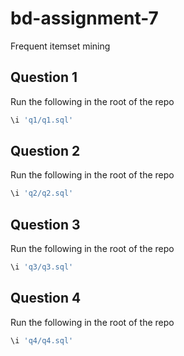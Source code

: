 # bd-assignment-7
Frequent itemset mining 

## Question 1
Run the following in the root of the repo
```bash
\i 'q1/q1.sql'
```

## Question 2
Run the following in the root of the repo
```bash
\i 'q2/q2.sql'
```

## Question 3
Run the following in the root of the repo
```bash
\i 'q3/q3.sql'
```

## Question 4
Run the following in the root of the repo
```bash
\i 'q4/q4.sql'
```